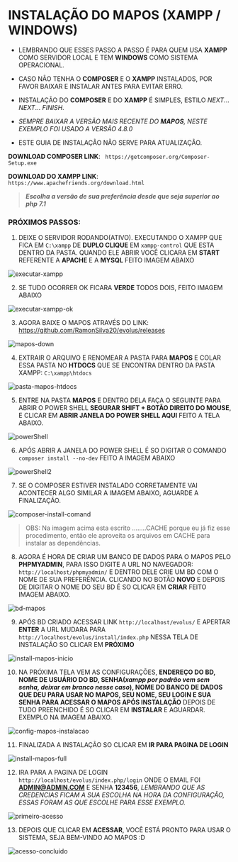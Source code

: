 # **INSTALAÇÃO DO MAPOS (XAMPP / WINDOWS)**


* LEMBRANDO QUE ESSES PASSO A PASSO É PARA QUEM USA **XAMPP** COMO SERVIDOR LOCAL E TEM **WINDOWS** COMO SISTEMA OPERACIONAL.

* CASO NÃO TENHA O **COMPOSER** E O **XAMPP** INSTALADOS, POR FAVOR BAIXAR E INSTALAR ANTES PARA EVITAR ERRO.

* INSTALAÇÃO DO **COMPOSER** E DO **XAMPP** É SIMPLES, ESTILO _NEXT_... _NEXT_... _FINISH_.

* _SEMPRE BAIXAR A VERSÃO MAIS RECENTE DO **MAPOS**, NESTE EXEMPLO FOI USADO A VERSÃO 4.8.0_

* ESTE GUIA DE INSTALAÇÃO NÃO SERVE PARA ATUALIZAÇÃO.

**DOWNLOAD COMPOSER LINK**: ` https://getcomposer.org/Composer-Setup.exe`

**DOWNLOAD DO XAMPP LINK**: `https://www.apachefriends.org/download.html`
> **_Escolha a versão de sua preferência desde que seja superior ao php 7.1_**



### PRÓXIMOS PASSOS:

1. DEIXE O SERVIDOR RODANDO(ATIVO). EXECUTANDO O XAMPP QUE FICA EM `C:\xampp` DE **DUPLO CLIQUE** EM `xampp-control` QUE ESTA DENTRO DA PASTA. QUANDO ELE ABRIR VOCÊ CLICARA EM **START** REFERENTE A **APACHE** E A **MYSQL** FEITO IMAGEM ABAIXO

![executar-xampp](https://user-images.githubusercontent.com/17226802/82738715-3b690f80-9d10-11ea-895a-ad48d80e3d3b.jpg)


2. SE TUDO OCORRER OK FICARA **VERDE** TODOS DOIS, FEITO IMAGEM ABAIXO

![executar-xampp-ok](https://user-images.githubusercontent.com/17226802/82738728-563b8400-9d10-11ea-9e95-b0e2d8bf3390.jpg)


3. AGORA BAIXE O MAPOS ATRAVÉS DO LINK: https://github.com/RamonSilva20/evolus/releases

![mapos-down](https://user-images.githubusercontent.com/17226802/82736980-e9ba8800-9d03-11ea-8bf3-d3c10debd8c1.jpg)


4. EXTRAIR O ARQUIVO E RENOMEAR A PASTA PARA **MAPOS** E COLAR ESSA PASTA NO **HTDOCS** QUE SE ENCONTRA DENTRO DA PASTA XAMPP: `C:\xampp\htdocs`

![pasta-mapos-htdocs](https://user-images.githubusercontent.com/17226802/82737098-ad3b5c00-9d04-11ea-94d2-fcec7c7d5a26.jpg)


5. ENTRE NA PASTA **MAPOS** E DENTRO DELA FAÇA O SEGUINTE PARA ABRIR O POWER SHELL **SEGURAR SHIFT + BOTÃO DIREITO DO MOUSE**, E CLICAR EM **ABRIR JANELA DO POWER SHELL AQUI** FEITO A TELA ABAIXO.

![powerShell](https://user-images.githubusercontent.com/17226802/82736684-fa69fe80-9d01-11ea-8ec0-bf5906d552b2.jpg)


6. APÓS ABRIR A JANELA DO POWER SHELL É SO DIGITAR O COMANDO `composer install --no-dev` FEITO A IMAGEM ABAIXO

![powerShell2](https://user-images.githubusercontent.com/17226802/82736696-0ce43800-9d02-11ea-8d32-87ffcd8a3669.jpg)

7. SE O COMPOSER ESTIVER INSTALADO CORRETAMENTE VAI ACONTECER ALGO SIMILAR A IMAGEM ABAIXO, AGUARDE A FINALIZAÇÃO.

![composer-install-comand](https://user-images.githubusercontent.com/17226802/82737208-a103ce80-9d05-11ea-9b93-61c2ec28be76.jpg)


> OBS: Na imagem acima esta escrito ........CACHE porque eu já fiz esse procedimento, então ele aproveita os arquivos em CACHE para instalar as dependências.

8. AGORA É HORA DE CRIAR UM BANCO DE DADOS PARA O MAPOS PELO **PHPMYADMIN**, PARA ISSO DIGITE A URL NO NAVEGADOR: `http://localhost/phpmyadmin/` E DENTRO DELE CRIE UM BD COM O NOME DE SUA PREFERÊNCIA. CLICANDO NO BOTÃO **NOVO**  E DEPOIS DE DIGITAR O NOME DO SEU BD É SO CLICAR EM **CRIAR** FEITO IMAGEM ABAIXO.

![bd-mapos](https://user-images.githubusercontent.com/17226802/82737644-da8a0900-9d08-11ea-9b47-321843078ef5.jpg)


9. APÓS BD CRIADO ACESSAR LINK `http://localhost/evolus/` E APERTAR **ENTER** A URL MUDARA PARA `http://localhost/evolus/install/index.php` NESSA TELA DE INSTALAÇÃO SO CLICAR EM **PRÓXIMO**

![install-mapos-inicio](https://user-images.githubusercontent.com/17226802/82737718-6c921180-9d09-11ea-8d12-f63aaea2266d.jpg)


10. NA PRÓXIMA TELA VEM AS CONFIGURAÇÕES, **ENDEREÇO DO BD, NOME DE USUÁRIO DO BD, SENHA(_xampp por padrão vem sem senha, deixar em branco nesse caso_), NOME DO BANCO DE DADOS QUE DEU PARA USAR NO MAPOS, SEU NOME, SEU LOGIN E SUA SENHA PARA ACESSAR O MAPOS APÓS INSTALAÇÃO**  DEPOIS DE TUDO PREENCHIDO É SO CLICAR EM **INSTALAR** E AGUARDAR. EXEMPLO NA IMAGEM ABAIXO.

![config-mapos-instalacao](https://user-images.githubusercontent.com/17226802/82737856-2be6c800-9d0a-11ea-9154-8f32448f7b86.jpg)


11. FINALIZADA A INSTALAÇÃO SO CLICAR EM **IR PARA PAGINA DE LOGIN**

![install-mapos-full](https://user-images.githubusercontent.com/17226802/82737956-c3e4b180-9d0a-11ea-9660-16753ca1da94.jpg)


12. IRA PARA A PAGINA DE LOGIN `http://localhost/evolus/index.php/login` ONDE O EMAIL FOI **ADMIN@ADMIN.COM** E SENHA **123456**, _LEMBRANDO QUE AS CREDENCIAS FICAM A SUA ESCOLHA NA HORA DA CONFIGURAÇÃO, ESSAS FORAM AS QUE ESCOLHE PARA ESSE EXEMPLO._

![primeiro-acesso](https://user-images.githubusercontent.com/17226802/82738082-9815fb80-9d0b-11ea-8227-d7c2c82b12a3.jpg)


13. DEPOIS QUE CLICAR EM **ACESSAR**, VOCÊ ESTÁ PRONTO PARA USAR O SISTEMA, SEJA BEM-VINDO AO MAPOS :D

![acesso-concluido](https://user-images.githubusercontent.com/17226802/82738126-e1664b00-9d0b-11ea-9684-024f8a740cf8.jpg)
